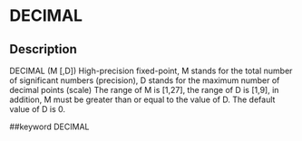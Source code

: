 <!-- 
Licensed to the Apache Software Foundation (ASF) under one
or more contributor license agreements.  See the NOTICE file
distributed with this work for additional information
regarding copyright ownership.  The ASF licenses this file
to you under the Apache License, Version 2.0 (the
"License"); you may not use this file except in compliance
with the License.  You may obtain a copy of the License at

  http://www.apache.org/licenses/LICENSE-2.0

Unless required by applicable law or agreed to in writing,
software distributed under the License is distributed on an
"AS IS" BASIS, WITHOUT WARRANTIES OR CONDITIONS OF ANY
KIND, either express or implied.  See the License for the
specific language governing permissions and limitations
under the License.
-->

# DECIMAL
## Description
DECIMAL (M [,D])
High-precision fixed-point, M stands for the total number of significant numbers (precision), D stands for the maximum number of decimal points (scale)
The range of M is [1,27], the range of D is [1,9], in addition, M must be greater than or equal to the value of D. The default value of D is 0.

##keyword
DECIMAL
